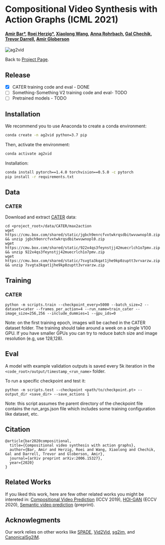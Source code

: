 # Compositional Video Synthesis with Action Graphs (ICML 2021)
#### [Amir Bar*](https://amirbar.net), [Roei Herzig*](https://roeiherz.github.io/), [Xiaolong Wang](https://xiaolonw.github.io/), [Anna Rohrbach](https://anna-rohrbach.net/), [Gal Chechik](https://https://chechiklab.biu.ac.il/), [Trevor Darrell](https://people.eecs.berkeley.edu/~trevor/), [Amir Globerson](http://www.cs.tau.ac.il/~gamir/)
![ag2vid](data/videos/seque.gif)

Back to [Project Page](https://roeiherz.github.io/AG2Video).

## Release
- [x] CATER training code and eval - DONE
- [ ] Something-Something V2 training code and eval- TODO
- [ ] Pretrained models - TODO

## Installation
We recommend you to use Anaconda to create a conda environment:
```bash
conda create -n ag2vid python=3.7 pip
```
Then, activate the environment:
```bash
conda activate ag2vid
```
Installation:
```bash
conda install pytorch==1.4.0 torchvision==0.5.0 -c pytorch
pip install -r requirements.txt
```

## Data
### CATER
Download and extract [CATER](https://github.com/rohitgirdhar/CATER/blob/master/generate/README.md#direct-links) data:
```
cd <project_root>/data/CATER/max2action
wget https://cmu.box.com/shared/static/jgbch9enrcfvxtwkrqsdbitwvuwnopl0.zip && unzip jgbch9enrcfvxtwkrqsdbitwvuwnopl0.zip
wget https://cmu.box.com/shared/static/922x4qs3feynstjj42muecrlch1o7pmv.zip && unzip 922x4qs3feynstjj42muecrlch1o7pmv.zip
wget https://cmu.box.com/shared/static/7svgta3kqat1jhe9kp0zuptt3vrvarzw.zip && unzip 7svgta3kqat1jhe9kp0zuptt3vrvarzw.zip
```

## Training
### CATER
```
python -m scripts.train --checkpoint_every=5000 --batch_size=2 --dataset=cater --frames_per_action=4 --run_name=train_cater --image_size=256,256 --include_dummies=1 --gpu_ids=0
```
Note: on the first training epoch, images will be cached in the CATER dataset folder. The training should take around a week on a single V100 GPU. If you have smaller GPUs you can try to reduce batch size and image resolution (e.g, use 128,128).  

## Eval
A model with example validation outputs is saved every 5k iteration in the ```<code_root>/output/timestamp_<run_name>``` folder.

To run a specific checkpoint and test it:
```
python -m scripts.test --checkpoint <path/to/checkpoint.pt> --output_dir <save_dir> --save_actions 1
```
Note: this script assumes the parent directory of the checkpoint file contains the run_args.json file which includes some training configuration like dataset, etc.  

## Citation
```
@article{bar2020compositional,
  title={Compositional video synthesis with action graphs},
  author={Bar, Amir and Herzig, Roei and Wang, Xiaolong and Chechik, Gal and Darrell, Trevor and Globerson, Amir},
  journal={arXiv preprint arXiv:2006.15327},
  year={2020}
}
```

## Related Works
If you liked this work, here are few other related works you might be intereted in: [Compositional Video Prediction](https://judyye.github.io/CVP/) (ICCV 2019), [HOI-GAN](https://www.sfu.ca/~mnawhal/projects/zs_hoi_generation.html) (ECCV 2020), [Semantic video prediction](https://iccv-mac.github.io/MAC/) (preprint).  


## Acknowlegments
Our work relies on other works like [SPADE](https://nvlabs.github.io/SPADE/), [Vid2Vid](https://github.com/NVIDIA/vid2vid), [sg2im](https://arxiv.org/abs/1804.01622), and [CanonicalSg2IM](https://arxiv.org/abs/1912.07414).


